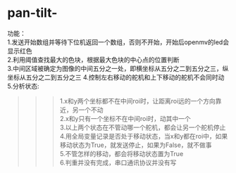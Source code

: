 <!--
 * @Author: your name
 * @Date: 2020-09-28 15:17:10
 * @LastEditTime: 2020-09-29 14:43:01
 * @LastEditors: Please set LastEditors
 * @Description: In User Settings Edit
 * @FilePath: \undefinede:\pan-tilt\pan-tilt-\README.md
 -->
# pan-tilt-
功能：  
1.发送开始数组并等待下位机返回一个数组，否则不开始，开始后openmv的led会显示红色     
2.利用阈值查找最大的色块，根据最大色块的中心点的位置判断  
3.中间区域被确定为图像的中间五分之一处，即横坐标从五分之二到五分之三，纵坐标从五分之二到五分之三
4.控制左右移动的舵机和上下移动的舵机不会同时动  
5.分析状态:  
>>>1.x和y两个坐标都不在中间roi时，让距离roi远的一个方向靠近，另一个不动   
>>>2.x和y只有一个坐标不在中间roi时，动其中一个   
>>>3.以上两个状态在不管动哪一个舵机，都会让另一个舵机停止  
>>>4.用全局变量记录是否处于移动状态，当x和y都在roi中，如果移动状态为True，就发送停止，如果为False，就不做事  
>>>5.不管怎样的移动，都会将移动状态置为True  
>>>6.判重并没有完成，串口通讯协议并没有写   